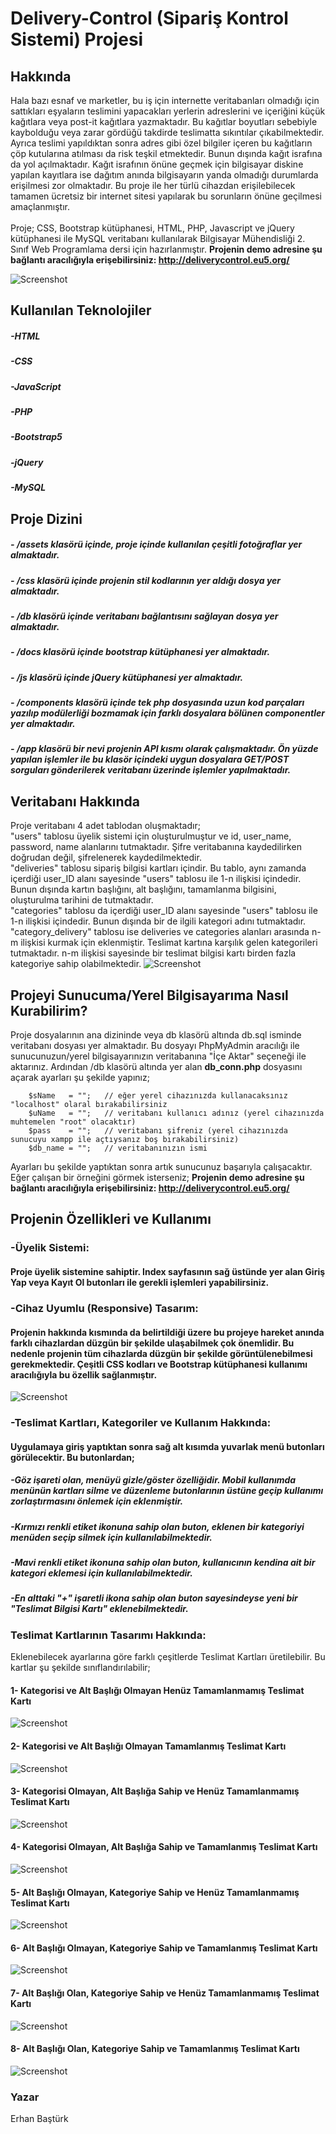 # Delivery-Control (Sipariş Kontrol Sistemi) Projesi

## Hakkında
Hala bazı esnaf ve marketler, bu iş için internette veritabanları olmadığı için sattıkları eşyaların teslimini yapacakları yerlerin adreslerini ve içeriğini küçük kağıtlara veya post-it kağıtlara yazmaktadır. Bu kağıtlar boyutları sebebiyle kaybolduğu veya zarar gördüğü takdirde teslimatta sıkıntılar çıkabilmektedir. Ayrıca teslimi yapıldıktan sonra adres gibi özel bilgiler içeren bu kağıtların çöp kutularına atılması da risk teşkil etmektedir. Bunun dışında kağıt israfına da yol açılmaktadır. Kağıt israfının önüne geçmek için bilgisayar diskine yapılan kayıtlara ise dağıtım anında bilgisayarın yanda olmadığı durumlarda erişilmesi zor olmaktadır. Bu proje ile her türlü cihazdan erişilebilecek tamamen ücretsiz bir internet sitesi yapılarak bu sorunların önüne geçilmesi amaçlanmıştır.
<br>
<br>
Proje; CSS, Bootstrap kütüphanesi, HTML, PHP, Javascript ve jQuery kütüphanesi ile MySQL veritabanı kullanılarak Bilgisayar Mühendisliği 2. Sınıf Web Programlama dersi için hazırlanmıştır.
**Projenin demo adresine şu bağlantı aracılığıyla erişebilirsiniz: http://deliverycontrol.eu5.org/**

 ![Screenshot](https://github.com/basturkerhan/delivery-control-project/blob/main/github_images/responsive.png)

<RESPONSIVE IMAGE>

## Kullanılan Teknolojiler
##### -HTML
##### -CSS
##### -JavaScript
##### -PHP
##### -Bootstrap5
##### -jQuery
##### -MySQL

## Proje Dizini

##### - **/assets** klasörü içinde, proje içinde kullanılan çeşitli fotoğraflar yer almaktadır.
##### - **/css** klasörü içinde projenin stil kodlarının yer aldığı dosya yer almaktadır.
##### - **/db** klasörü içinde veritabanı bağlantısını sağlayan dosya yer almaktadır.
##### - **/docs** klasörü içinde bootstrap kütüphanesi yer almaktadır.
##### - **/js** klasörü içinde jQuery kütüphanesi yer almaktadır.
##### - **/components** klasörü içinde tek php dosyasında uzun kod parçaları yazılıp modülerliği bozmamak için farklı dosyalara bölünen componentler yer almaktadır.
##### - **/app** klasörü bir nevi projenin API kısmı olarak çalışmaktadır. Ön yüzde yapılan işlemler ile bu klasör içindeki uygun dosyalara GET/POST sorguları gönderilerek veritabanı üzerinde işlemler yapılmaktadır.

## Veritabanı Hakkında

Proje veritabanı 4 adet tablodan oluşmaktadır;
<br>
"users" tablosu üyelik sistemi için oluşturulmuştur ve id, user_name, password, name alanlarını tutmaktadır. Şifre veritabanına kaydedilirken doğrudan değil, şifrelenerek kaydedilmektedir.
<br>
"deliveries" tablosu sipariş bilgisi kartları içindir. Bu tablo, aynı zamanda içerdiği user_ID alanı sayesinde "users" tablosu ile 1-n ilişkisi içindedir. Bunun dışında kartın başlığını, alt başlığını, tamamlanma bilgisini, oluşturulma tarihini de tutmaktadır.
<br>
"categories" tablosu da içerdiği user_ID alanı sayesinde "users" tablosu ile 1-n ilişkisi içindedir. Bunun dışında bir de ilgili kategori adını tutmaktadır.
<br>
"category_delivery" tablosu ise deliveries ve categories alanları arasında n-m ilişkisi kurmak için eklenmiştir. Teslimat kartına karşılık gelen kategorileri tutmaktadır. n-m ilişkisi sayesinde bir teslimat bilgisi kartı birden fazla kategoriye sahip olabilmektedir.
![Screenshot](https://github.com/basturkerhan/delivery-control-project/blob/main/github_images/sema.png)
  
## Projeyi Sunucuma/Yerel Bilgisayarıma Nasıl Kurabilirim?
Proje dosyalarının ana dizininde veya db klasörü altında db.sql isminde veritabanı dosyası yer almaktadır. Bu dosyayı PhpMyAdmin aracılığı ile sunucunuzun/yerel bilgisayarınızın veritabanına "İçe Aktar" seçeneği ile aktarınız. Ardından /db klasörü altında yer alan **db_conn.php** dosyasını açarak ayarları şu şekilde yapınız;
```
    $sName   = "";   // eğer yerel cihazınızda kullanacaksınız "localhost" olaral bırakabilirsiniz
    $uName   = "";   // veritabanı kullanıcı adınız (yerel cihazınızda muhtemelen "root" olacaktır)
    $pass    = "";   // veritabanı şifreniz (yerel cihazınızda sunucuyu xampp ile açtıysanız boş bırakabilirsiniz)
    $db_name = "";   // veritabanınızın ismi
```
Ayarları bu şekilde yaptıktan sonra artık sunucunuz başarıyla çalışacaktır. Eğer çalışan bir örneğini görmek isterseniz;
  **Projenin demo adresine şu bağlantı aracılığıyla erişebilirsiniz: http://deliverycontrol.eu5.org/**
  
## Projenin Özellikleri ve Kullanımı
  
### -Üyelik Sistemi:
  #### Proje üyelik sistemine sahiptir. Index sayfasının sağ üstünde yer alan Giriş Yap veya Kayıt Ol butonları ile gerekli işlemleri yapabilirsiniz.
### -Cihaz Uyumlu (Responsive) Tasarım:
  #### Projenin hakkında kısmında da belirtildiği üzere bu projeye hareket anında farklı cihazlardan düzgün bir şekilde ulaşabilmek çok önemlidir. Bu nedenle projenin tüm cihazlarda düzgün bir şekilde görüntülenebilmesi gerekmektedir. Çeşitli CSS kodları ve Bootstrap kütüphanesi kullanımı aracılığıyla bu özellik sağlanmıştır. 
 ![Screenshot](https://github.com/basturkerhan/delivery-control-project/blob/main/github_images/home-responsive.png)
### -Teslimat Kartları, Kategoriler ve Kullanım Hakkında:
  #### Uygulamaya giriş yaptıktan sonra sağ alt kısımda yuvarlak menü butonları görülecektir. Bu butonlardan;
  ##### -Göz işareti olan, menüyü gizle/göster özelliğidir. Mobil kullanımda menünün kartları silme ve düzenleme butonlarının üstüne geçip kullanımı zorlaştırmasını önlemek için eklenmiştir. 
  ##### -Kırmızı renkli etiket ikonuna sahip olan buton, eklenen bir kategoriyi menüden seçip silmek için kullanılabilmektedir.
  ##### -Mavi renkli etiket ikonuna sahip olan buton, kullanıcının kendina ait bir kategori eklemesi için kullanılabilmektedir.
  ##### -En alttaki "+" işaretli ikona sahip olan buton sayesindeyse yeni bir "Teslimat Bilgisi Kartı" eklenebilmektedir.
  
  
 ### Teslimat Kartlarının Tasarımı Hakkında:
  Eklenebilecek ayarlarına göre farklı çeşitlerde Teslimat Kartları üretilebilir. Bu kartlar şu şekilde sınıflandırılabilir;
 
  
  
  #### 1- Kategorisi ve Alt Başlığı Olmayan Henüz Tamamlanmamış Teslimat Kartı
  ![Screenshot](https://github.com/basturkerhan/delivery-control-project/blob/main/github_images/1.png)
  #### 2- Kategorisi ve Alt Başlığı Olmayan Tamamlanmış Teslimat Kartı
   ![Screenshot](https://github.com/basturkerhan/delivery-control-project/blob/main/github_images/2.png)
  #### 3- Kategorisi Olmayan, Alt Başlığa Sahip ve Henüz Tamamlanmamış Teslimat Kartı
   ![Screenshot](https://github.com/basturkerhan/delivery-control-project/blob/main/github_images/3.png)
  #### 4- Kategorisi Olmayan, Alt Başlığa Sahip ve Tamamlanmış Teslimat Kartı
   ![Screenshot](https://github.com/basturkerhan/delivery-control-project/blob/main/github_images/4.png)
  #### 5- Alt Başlığı Olmayan, Kategoriye Sahip ve Henüz Tamamlanmamış Teslimat Kartı
   ![Screenshot](https://github.com/basturkerhan/delivery-control-project/blob/main/github_images/7.png)
  #### 6- Alt Başlığı Olmayan, Kategoriye Sahip ve Tamamlanmış Teslimat Kartı
   ![Screenshot](https://github.com/basturkerhan/delivery-control-project/blob/main/github_images/8.png)
  #### 7- Alt Başlığı Olan, Kategoriye Sahip ve Henüz Tamamlanmamış Teslimat Kartı
   ![Screenshot](https://github.com/basturkerhan/delivery-control-project/blob/main/github_images/5.png)
  #### 8- Alt Başlığı Olan, Kategoriye Sahip ve Tamamlanmış Teslimat Kartı
   ![Screenshot](https://github.com/basturkerhan/delivery-control-project/blob/main/github_images/6.png)
  

 ### Yazar
 Erhan Baştürk
